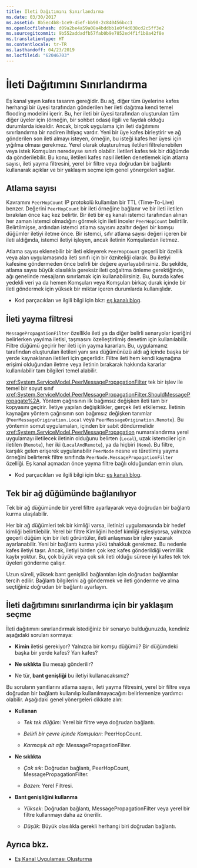 ```yaml
---
title: İleti Dağıtımını Sınırlandırma
ms.date: 03/30/2017
ms.assetid: 8b5ec4b8-1ce9-45ef-bb90-2c840456bcc1
ms.openlocfilehash: d09a2be4a59a08a4bddbb1e0f4d038cd2c5ff3e2
ms.sourcegitcommit: 9b552addadfb57fab0b9e7852ed4f1f1b8a42f8e
ms.translationtype: HT
ms.contentlocale: tr-TR
ms.lasthandoff: 04/23/2019
ms.locfileid: "62046703"
---
```

# <a name="limiting-message-distribution"></a>İleti Dağıtımını Sınırlandırma

Eş kanal yayın kafes tasarım gereğidir. Bu ağ, diğer tüm üyelerine kafes herhangi bir üyesi tarafından gönderilen her ileti dağıtma kendi temel flooding modelini içerir. Bu, her ileti bir üyesi tarafından oluşturulan tüm diğer üyeler için (örneğin, bir sohbet odası) ilgili ve faydalı olduğu durumlarda idealdir. Ancak, birçok uygulama için ileti dağıtımını sınırlandırma bir nadiren ihtiyaç vardır. Yeni bir üye kafes birleştirir ve ağ gönderilen son ileti almayı isteyen, örneğin, bu isteği kafes her üyesi için yığılma olması gerekmez. Yerel olarak oluşturulmuş iletileri filtrelenebilen veya istek Komşuları neredeyse sınırlı olabilir. İletileri kafes tek bir düğümde da gönderilebilir. Bu konu, iletileri kafes nasıl iletilen denetlemek için atlama sayısı, ileti yayma filtresini, yerel bir filtre veya doğrudan bir bağlantı kullanarak açıklar ve bir yaklaşım seçme için genel yönergeleri sağlar.

## <a name="hop-counts"></a>Atlama sayısı

Kavramını `PeerHopCount` IP protokolü kullanılan bir TTL (Time-To-Live) benzer. Değerini `PeerHopCount` bir ileti örneğine bağlanır ve bir ileti iletilen bırakılan önce kaç kez belirtir. Bir ileti bir eş kanalı istemci tarafından alınan her zaman istemci olmadığını görmek için ileti inceler `PeerHopCount` belirtilir. Belirtilmişse, ardından istemci atlama sayısını azaltır değeri bir komşu düğümler iletiyi iletme önce. Bir istemci, sıfır atlama sayısı değeri içeren bir ileti aldığında, istemci iletiyi işleyen, ancak iletinin Komşulardan iletmez.

Atlama sayısı eklenebilir bir ileti ekleyerek `PeerHopCount` geçerli bir özellik veya alan uygulamasında ileti sınıfı için bir özniteliği olarak. Bu iletiyi kafesine göndermeden önce belirli bir değere ayarlayabilirsiniz. Bu şekilde, atlama sayısı büyük olasılıkla gereksiz ileti çoğaltma önleme gerektiğinde, ağı genelinde mesajların sınırlamak için kullanabilirsiniz. Bu, burada kafes yedekli veri ya da hemen Komşuları veya Komşuları birkaç durak içinde bir ileti göndermek için yüksek bir miktar içeren durumlarda kullanışlıdır.

- Kod parçacıkları ve ilgili bilgi için bkz: [eş kanalı blog](https://go.microsoft.com/fwlink/?LinkID=114531).

## <a name="message-propagation-filter"></a>İleti yayma filtresi

`MessagePropagationFilter` özellikle ileti ya da diğer belirli senaryolar içeriğini belirlerken yayılma iletisi, taşmasını özelleştirilmiş denetim için kullanılabilir. Filtre düğümü geçirir her ileti için yayma kararları. Bu, uygulamanız tarafından oluşturulan iletileri yanı sıra düğümünüzü aldı ağ içinde başka bir yerde kaynaklanan iletileri için geçerlidir. Filtre ileti hem kendi kaynağına erişimi olduğundan iletme veya iletinin bırakarak hakkında kararlar kullanılabilir tam bilgileri temel alabilir.

<xref:System.ServiceModel.PeerMessagePropagationFilter> tek bir işlev ile temel bir soyut sınıf <xref:System.ServiceModel.PeerMessagePropagationFilter.ShouldMessagePropagate%2A>. Yöntem çağrısının ilk bağımsız değişken ileti tam bir kopyasını geçirir. İletiye yapılan değişiklikler, gerçek ileti etkilemez. İletinin kaynağını yöntem çağrısının son bağımsız değişken tanımlar (`PeerMessageOrigination.Local` veya `PeerMessageOrigination.Remote`). Bu yöntemin somut uygulamaları, içinden bir sabit döndürmelidir <xref:System.ServiceModel.PeerMessagePropagation> numaralandırma yerel uygulamayı iletilecek iletinin olduğunu belirten (`Local`), uzak istemciler için iletilen (`Remote`), her iki (`LocalAndRemote`), ya da hiçbiri (`None`). Bu filtre, karşılık gelen erişerek uygulanabilir `PeerNode` nesne ve türetilmiş yayma örneğini belirterek filtre sınıfında `PeerNode.MessagePropagationFilter` özelliği. Eş kanal açmadan önce yayma filtre bağlı olduğundan emin olun.

- Kod parçacıkları ve ilgili bilgi için bkz: [eş kanalı blog](https://go.microsoft.com/fwlink/?LinkID=114532).

## <a name="contacting-an-individual-node-in-the-mesh"></a>Tek bir ağ düğümünde bağlanılıyor

Tek bir ağ düğümünde bir yerel filtre ayarlayarak veya doğrudan bir bağlantı kurma ulaşılabilir.

Her bir ağ düğümleri tek bir kimliği varsa, iletinizi uygulamasında bir hedef kimliği belirtilebilir. Yerel bir filtre Kimliğini hedef kimliği eşleşiyorsa, yalnızca geçerli düğüm için bir ileti görüntüler, ileti anlaşması bir işlev yazarak ayarlanabilir. Yeni bir bağlantı kurma yükü tahakkuk gerekmez. Bu nedenle kafes iletiyi taşır. Ancak, iletiyi birden çok kez kafes gönderildiği verimlilik kaybı yoktur. Bu, çok büyük veya çok sık ileti olduğu sürece iyi kafes tek tek üyeleri gönderme çalışır.

Uzun süreli, yüksek bant genişlikli bağlantıları için doğrudan bağlantılar tercih edilir. Bağlantı bilgilerini ağ göndermek ve ileti gönderme ve alma seçtiğiniz doğrudan bir bağlantı ayarlayın.

## <a name="choosing-an-approach-for-limiting-message-distribution"></a>İleti dağıtımını sınırlandırma için bir yaklaşım seçme

İleti dağıtımını sınırlandırmak istediğiniz bir senaryo bulduğunuzda, kendiniz aşağıdaki soruları sormaya:

- **Kimin** iletisi gerekiyor? Yalnızca bir komşu düğümü? Bir düğümdeki başka bir yerde kafes? Yarı kafes?

- **Ne sıklıkta** Bu mesajı gönderilir?

- Ne tür, **bant genişliği** bu iletiyi kullanacaksınız?

Bu soruların yanıtlarını atlama sayısı, ileti yayma filtresini, yerel bir filtre veya doğrudan bir bağlantı kullanılıp kullanılmayacağını belirlemenize yardımcı olabilir. Aşağıdaki genel yönergeleri dikkate alın:

- **Kullanan**

  - *Tek tek düğüm*:  Yerel bir filtre veya doğrudan bağlantı.

  - *Belirli bir çevre içinde Komşuları*:  PeerHopCount.

  - *Karmaşık alt ağı*:  MessagePropagationFilter.

- **Ne sıklıkta**

  - *Çok sık*:  Doğrudan bağlantı, PeerHopCount, MessagePropagationFilter.

  - *Bazen*:  Yerel Filtresi.

- **Bant genişliğini kullanma**

  - *Yüksek*:  Doğrudan bağlantı, MessagePropagationFilter veya yerel bir filtre kullanmayı daha az önerilir.

  - *Düşük*:  Büyük olasılıkla gerekli herhangi biri doğrudan bağlantı.

## <a name="see-also"></a>Ayrıca bkz.

- [Eş Kanal Uygulaması Oluşturma](../../../../docs/framework/wcf/feature-details/building-a-peer-channel-application.md)
